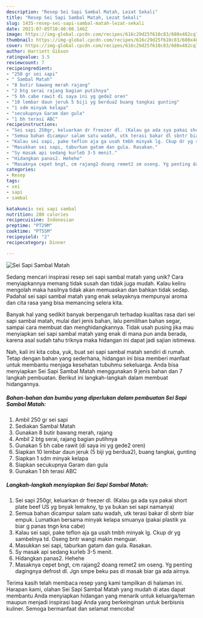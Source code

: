 ```yaml
---
description: "Resep Sei Sapi Sambal Matah, Lezat Sekali"
title: "Resep Sei Sapi Sambal Matah, Lezat Sekali"
slug: 1435-resep-sei-sapi-sambal-matah-lezat-sekali
date: 2021-07-05T10:40:08.146Z
image: https://img-global.cpcdn.com/recipes/616c29d25f610c83/680x482cq70/sei-sapi-sambal-matah-foto-resep-utama.jpg
thumbnail: https://img-global.cpcdn.com/recipes/616c29d25f610c83/680x482cq70/sei-sapi-sambal-matah-foto-resep-utama.jpg
cover: https://img-global.cpcdn.com/recipes/616c29d25f610c83/680x482cq70/sei-sapi-sambal-matah-foto-resep-utama.jpg
author: Harriett Gibson
ratingvalue: 3.5
reviewcount: 7
recipeingredient:
- "250 gr sei sapi"
- " Sambal Matah"
- "8 butir bawang merah rajang"
- "2 btg serai rajang bagian putihnya"
- "5 bh cabe rawit di saya ini yg gede2 oren"
- "10 lembar daun jeruk 5 biji yg berdua2 buang tangkai gunting"
- "1 sdm minyak kelapa"
- "secukupnya Garam dan gula"
- "1 bh terasi ABC"
recipeinstructions:
- "Sei sapi 250gr, keluarkan dr freezer dl. (Kalau ga ada sya pakai short plate beef US yg bnyak lemakny, tp ya bukan sei sapi namanya)"
- "Semua bahan dicampur salam satu wadah, utk terasi bakar dl sbntr biar empuk. Lumatkan bersama minyak kelapa smuanya (pakai plastik ya biar g panas tngn kna cabe)"
- "Kalau sei sapi, pake teflon aja ga usah tmbh minyak lg. Ckup dr yg sambelnya td. Oseng bntr wangi makin menguar."
- "Masukkan sei sapi, taburkan gatam dan gula. Rasakan."
- "Sy masak api sedang kurleb 3-5 menit."
- "Hidangkan panas2. Hehehe"
- "Masaknya cepet bngt, cm rajang2 doang remet2 sm oseng. Yg penting dagingnya defrost dl. Jgn smpe beku pas di masak biar ga ada airnya."
categories:
- Resep
tags:
- sei
- sapi
- sambal

katakunci: sei sapi sambal 
nutrition: 280 calories
recipecuisine: Indonesian
preptime: "PT29M"
cooktime: "PT55M"
recipeyield: "2"
recipecategory: Dinner

---
```



![Sei Sapi Sambal Matah](https://img-global.cpcdn.com/recipes/616c29d25f610c83/680x482cq70/sei-sapi-sambal-matah-foto-resep-utama.jpg)

Sedang mencari inspirasi resep sei sapi sambal matah yang unik? Cara menyiapkannya memang tidak susah dan tidak juga mudah. Kalau keliru mengolah maka hasilnya tidak akan memuaskan dan bahkan tidak sedap. Padahal sei sapi sambal matah yang enak selayaknya mempunyai aroma dan cita rasa yang bisa memancing selera kita.

Banyak hal yang sedikit banyak berpengaruh terhadap kualitas rasa dari sei sapi sambal matah, mulai dari jenis bahan, lalu pemilihan bahan segar, sampai cara membuat dan menghidangkannya. Tidak usah pusing jika mau menyiapkan sei sapi sambal matah yang enak di mana pun anda berada, karena asal sudah tahu triknya maka hidangan ini dapat jadi sajian istimewa.




Nah, kali ini kita coba, yuk, buat sei sapi sambal matah sendiri di rumah. Tetap dengan bahan yang sederhana, hidangan ini bisa memberi manfaat untuk membantu menjaga kesehatan tubuhmu sekeluarga. Anda bisa menyiapkan Sei Sapi Sambal Matah menggunakan 9 jenis bahan dan 7 langkah pembuatan. Berikut ini langkah-langkah dalam membuat hidangannya.

<!--inarticleads1-->

##### Bahan-bahan dan bumbu yang diperlukan dalam pembuatan Sei Sapi Sambal Matah:

1. Ambil 250 gr sei sapi
1. Sediakan  Sambal Matah
1. Gunakan 8 butir bawang merah, rajang
1. Ambil 2 btg serai, rajang bagian putihnya
1. Gunakan 5 bh cabe rawit (di saya ini yg gede2 oren)
1. Siapkan 10 lembar daun jeruk (5 biji yg berdua2), buang tangkai, gunting
1. Siapkan 1 sdm minyak kelapa
1. Siapkan secukupnya Garam dan gula
1. Gunakan 1 bh terasi ABC




<!--inarticleads2-->

##### Langkah-langkah menyiapkan Sei Sapi Sambal Matah:

1. Sei sapi 250gr, keluarkan dr freezer dl. (Kalau ga ada sya pakai short plate beef US yg bnyak lemakny, tp ya bukan sei sapi namanya)
1. Semua bahan dicampur salam satu wadah, utk terasi bakar dl sbntr biar empuk. Lumatkan bersama minyak kelapa smuanya (pakai plastik ya biar g panas tngn kna cabe)
1. Kalau sei sapi, pake teflon aja ga usah tmbh minyak lg. Ckup dr yg sambelnya td. Oseng bntr wangi makin menguar.
1. Masukkan sei sapi, taburkan gatam dan gula. Rasakan.
1. Sy masak api sedang kurleb 3-5 menit.
1. Hidangkan panas2. Hehehe
1. Masaknya cepet bngt, cm rajang2 doang remet2 sm oseng. Yg penting dagingnya defrost dl. Jgn smpe beku pas di masak biar ga ada airnya.




Terima kasih telah membaca resep yang kami tampilkan di halaman ini. Harapan kami, olahan Sei Sapi Sambal Matah yang mudah di atas dapat membantu Anda menyiapkan hidangan yang menarik untuk keluarga/teman maupun menjadi inspirasi bagi Anda yang berkeinginan untuk berbisnis kuliner. Semoga bermanfaat dan selamat mencoba!

